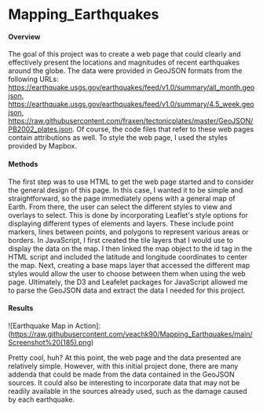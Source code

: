 # Mapping_Earthquakes

#### Overview
The goal of this project was to create a web page that could clearly and effectively present the locations and magnitudes of recent earthquakes around the globe. The data were provided in GeoJSON formats from the following URLs: https://earthquake.usgs.gov/earthquakes/feed/v1.0/summary/all_month.geojson, https://earthquake.usgs.gov/earthquakes/feed/v1.0/summary/4.5_week.geojson, https://raw.githubusercontent.com/fraxen/tectonicplates/master/GeoJSON/PB2002_plates.json. Of course, the code files that refer to these web pages contain attributions as well. To style the web page, I used the styles provided by Mapbox. 

#### Methods
The first step was to use HTML to get the web page started and to consider the general design of this page. In this case, I wanted it to be simple and straightforward, so the page immediately opens with a general map of Earth. From there, the user can select the different styles to view and overlays to select. This is done by incorporating Leaflet's style options for displaying different types of elements and layers. These include point markers, lines between points, and polygons to represent various areas or borders. In JavaScript, I first created the tile layers that I would use to display the data on the map. I then linked the map object to the id tag in the HTML script and included the latitude and longitude coordinates to center the map. Next, creating a base maps layer that accessed the different map styles would allow the user to choose between them when using the web page. Ultimately, the D3 and Leafelet packages for JavaScript allowed me to parse the GeoJSON data and extract the data I needed for this project. 

#### Results

![Earthquake Map in Action]:(https://raw.githubusercontent.com/veachk90/Mapping_Earthquakes/main/Screenshot%20(185).png)

Pretty cool, huh? At this point, the web page and the data presented are relatively simple. However, with this initial project done, there are many addenda that could be made from the data contained in the GeoJSON sources. It could also be interesting to incorporate data that may not be readily available in the sources already used, such as the damage caused by each earthquake. 
